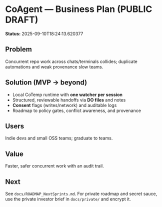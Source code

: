 # CoAgent — Business Plan (PUBLIC DRAFT)

**Status:** 2025-09-10T18:24:13.620377

## Problem
Concurrent repo work across chats/terminals collides; duplicate automations and weak provenance slow teams.

## Solution (MVP → beyond)
- Local CoTemp runtime with **one watcher per session**
- Structured, reviewable handoffs via **DO files** and notes
- **Consent** flags (writes/network) and auditable logs
- Roadmap to policy gates, conflict awareness, and provenance

## Users
Indie devs and small OSS teams; graduate to teams.

## Value
Faster, safer concurrent work with an audit trail.

## Next
See `docs/ROADMAP_NextSprints.md`. For private roadmap and secret sauce, use the private investor brief in `docs/private/` and encrypt it.
